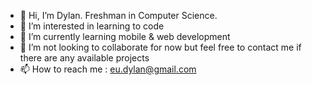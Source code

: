 - 👋 Hi, I’m Dylan. Freshman in Computer Science.
- 👀 I’m interested in learning to code
- 🌱 I’m currently learning mobile & web development
- 💞️ I’m not looking to collaborate for now but feel free to contact me if there are any available projects
- 📫 How to reach me : eu.dylan@gmail.com

<!---
dylan-1006/dylan-1006 is a ✨ special ✨ repository because its `README.md` (this file) appears on your GitHub profile.
You can click the Preview link to take a look at your changes.
--->
